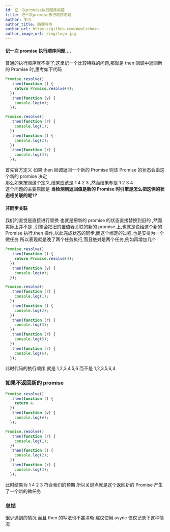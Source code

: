 ```yaml
---
id: 记一次promise执行顺序问题
title: 记一次promise执行顺序问题
author: 李川
author_title: 随便写写
author_url: https://github.com/newlichuan
author_image_url: /img/logo.jpg
---
```


#### 记一次 promise 执行顺序问题....

<!--truncate-->

普通的执行顺序就不提了,这里记一个比较特殊的问题,那就是 then 回调中返回新的 Promise 时,思考如下代码

```js
Promise.resolve()
  .then(function () {
    return Promise.resolve(4);
  })
  .then(function (v) {
    console.log(v);
  });

Promise.resolve()
  .then(function (r) {
    console.log(1);
  })
  .then(function () {
    console.log(2);
  })
  .then(function (r) {
    console.log(3);
  });
```

首先官方定义 如果 then 回调返回一个新的 Promise 则该 Promise 的状态会由这个新的 promise 决定  
那么如果按照这个定义,结果应该是 1 4 2 3 ,然而结果却是 1 2 3 4  
这个问题的主要原因是 **当检测到返回值是新的 Promise 时引擎是怎么把这俩的状态相关联的呢??**

#### 非同步关联

我们的直觉是直接进行替换 也就是把新的 promise 的状态直接替换到旧的 ,然而实际上并不是 ,引擎会把旧的置值器关联的新的 promise 上,也就是说给这个新的 Promise 执行.then 操作,以此完成状态的同步,而这个绑定的过程,也是安排为一个微任务
所以表现就是晚了两个任务执行,而且绝对是两个任务,例如再增加几个

```js
Promise.resolve()
  .then(function () {
    return Promise.resolve(4);
  })
  .then(function (v) {
    console.log(v);
  });

Promise.resolve()
  .then(function (r) {
    console.log(1);
  })
  .then(function () {
    console.log(2);
  })
  .then(function (r) {
    console.log(3);
  })
  .then(function (r) {
    console.log(5);
  })
  .then(function (r) {
    console.log(6);
  });
```

此时代码的执行顺序 就是 1,2,3,4,5,6 而不是 1,2,3,5,6,4

### 如果不返回新的 promise

```js
Promise.resolve()
  .then(function () {
    return 4;
  })
  .then(function (v) {
    console.log(v);
  });

Promise.resolve()
  .then(function (r) {
    console.log(1);
  })
  .then(function () {
    console.log(2);
  })
  .then(function (r) {
    console.log(3);
  });
```

此时结果为 1 4 2 3 符合我们的预期 所以关键点就是这个返回新的 Promise 产生了一个新的微任务

### 总结

很少遇到的情况 而且 then 的写法也不甚清晰 建议使用 async 仅仅记录下这种情况
